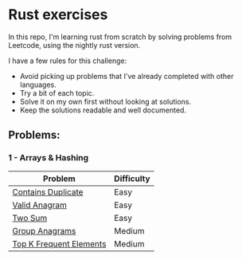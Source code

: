 # Rust exercises

In this repo, I'm learning rust from scratch by solving problems from Leetcode, using the nightly rust version.

I have a few rules for this challenge:

- Avoid picking up problems that I've already completed with other languages.
- Try a bit of each topic.
- Solve it on my own first without looking at solutions.
- Keep the solutions readable and well documented.

## Problems:

### 1 - Arrays & Hashing

| Problem | Difficulty |
|---|---|
| [Contains Duplicate](https://leetcode.com/problems/contains-duplicate/) | Easy |
| [Valid Anagram](https://leetcode.com/problems/valid-anagram/) | Easy |
| [Two Sum](https://leetcode.com/problems/two-sum/) | Easy |
| [Group Anagrams](https://leetcode.com/problems/group-anagrams/) | Medium |
| [Top K Frequent Elements](https://leetcode.com/problems/top-k-frequent-elements/) | Medium |
